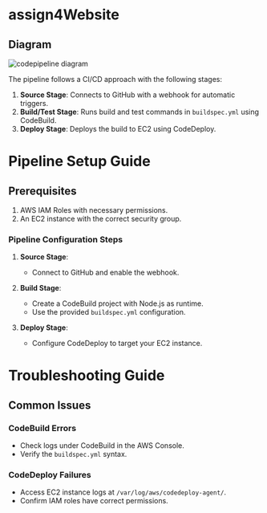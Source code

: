 # assign4Website

## Diagram

![codepipeline diagram](https://github.com/user-attachments/assets/c5807839-2441-4fcc-8426-4b4ac15eecdc)

The pipeline follows a CI/CD approach with the following stages:
1. **Source Stage**: Connects to GitHub with a webhook for automatic triggers.
2. **Build/Test Stage**: Runs build and test commands in `buildspec.yml` using CodeBuild.
3. **Deploy Stage**: Deploys the build to EC2 using CodeDeploy.

# Pipeline Setup Guide

## Prerequisites
1. AWS IAM Roles with necessary permissions.
2. An EC2 instance with the correct security group.

### Pipeline Configuration Steps
1. **Source Stage**:
   - Connect to GitHub and enable the webhook.

2. **Build Stage**:
   - Create a CodeBuild project with Node.js as runtime.
   - Use the provided `buildspec.yml` configuration.

3. **Deploy Stage**:
   - Configure CodeDeploy to target your EC2 instance.


# Troubleshooting Guide

## Common Issues

### CodeBuild Errors
- Check logs under CodeBuild in the AWS Console.
- Verify the `buildspec.yml` syntax.

### CodeDeploy Failures
- Access EC2 instance logs at `/var/log/aws/codedeploy-agent/`.
- Confirm IAM roles have correct permissions.
